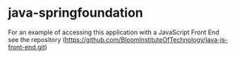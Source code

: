 # java-springfoundation

For an example of accessing this application with a JavaScript Front End see the repository (https://github.com/BloomInstituteOfTechnology/java-js-front-end.git)

